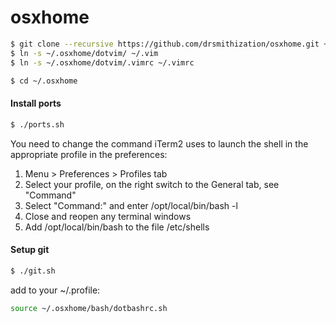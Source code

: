 # osxhome

```bash
$ git clone --recursive https://github.com/drsmithization/osxhome.git ~/.osxhome
$ ln -s ~/.osxhome/dotvim/ ~/.vim
$ ln -s ~/.osxhome/dotvim/.vimrc ~/.vimrc
```

```bash
$ cd ~/.osxhome
```

#### Install ports
```bash
$ ./ports.sh
```

You need to change the command iTerm2 uses to launch the shell in the appropriate profile in the preferences:

1. Menu > Preferences > Profiles tab
2. Select your profile, on the right switch to the General tab, see "Command"
3. Select "Command:" and enter /opt/local/bin/bash -l
4. Close and reopen any terminal windows
5. Add /opt/local/bin/bash to the file /etc/shells

#### Setup git
```bash
$ ./git.sh
```

add to your ~/.profile:
```bash
source ~/.osxhome/bash/dotbashrc.sh
```
